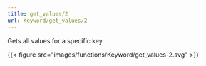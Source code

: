 ```yaml
---
title: get_values/2
url: Keyword/get_values/2
---
```



Gets all values for a specific key.

{{< figure src="images/functions/Keyword/get_values-2.svg" >}}
